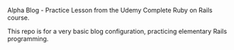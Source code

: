 Alpha Blog - Practice Lesson from the Udemy Complete Ruby on Rails course.

This repo is for a very basic blog configuration, practicing elementary Rails 
programming. 


